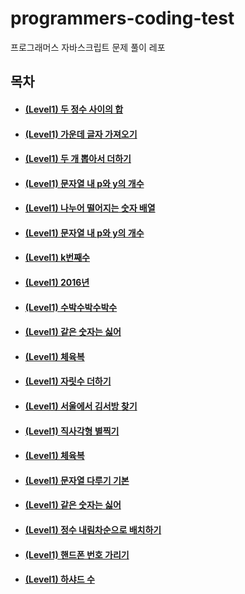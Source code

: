 # programmers-coding-test
프로그래머스 자바스크립트 문제 풀이 레포

## 목차

* #### [(Level1) 두 정수 사이의 합](https://sungminim.github.io/programmers-coding-test/level1/level1_1/index.html)  
* #### [(Level1) 가운데 글자 가져오기](https://sungminim.github.io/programmers-coding-test/level1/level1_1/index.html)  
* #### [(Level1) 두 개 뽑아서 더하기](https://sungminim.github.io/programmers-coding-test/level1/level1_3/index.html)  
* #### [(Level1) 문자열 내 p와 y의 개수](https://sungminim.github.io/programmers-coding-test/level1/level1_4/index.html)  
* #### [(Level1) 나누어 떨어지는 숫자 배열](https://sungminim.github.io/programmers-coding-test/level1/level1_5/index.html)  
* #### [(Level1) 문자열 내 p와 y의 개수](https://sungminim.github.io/programmers-coding-test/level1/level1_6/index.html)  
* #### [(Level1) k번째수](https://sungminim.github.io/programmers-coding-test/level1/level1_7/index.html)  
* #### [(Level1) 2016년](https://sungminim.github.io/programmers-coding-test/level1/level1_8/index.html)  
* #### [(Level1) 수박수박수박수](https://sungminim.github.io/programmers-coding-test/level1/level1_9/index.html)  
* #### [(Level1) 같은 숫자는 싫어](https://sungminim.github.io/programmers-coding-test/level1/level1_10/index.html)  
* #### [(Level1) 체육복](https://sungminim.github.io/programmers-coding-test/level1/level1_11/index.html)  
* #### [(Level1) 자릿수 더하기](https://sungminim.github.io/programmers-coding-test/level1/level1_12/index.html)  
* #### [(Level1) 서울에서 김서방 찾기](https://sungminim.github.io/programmers-coding-test/level1/level1_13/index.html)  
* #### [(Level1) 직사각형 별찍기](https://sungminim.github.io/programmers-coding-test/level1/level1_14/index.html)  
* #### [(Level1) 체육복](https://sungminim.github.io/programmers-coding-test/level1/level1_15/index.html)  
* #### [(Level1) 문자열 다루기 기본](https://sungminim.github.io/programmers-coding-test/level1/level1_16/index.html)  
* #### [(Level1) 같은 숫자는 싫어](https://sungminim.github.io/programmers-coding-test/level1/level1_17/index.html)  
* #### [(Level1) 정수 내림차순으로 배치하기](https://sungminim.github.io/programmers-coding-test/level1/level1_18/index.html)  
* #### [(Level1) 핸드폰 번호 가리기](https://sungminim.github.io/programmers-coding-test/level1/level1_19/index.html)  
* #### [(Level1) 하샤드 수](https://sungminim.github.io/programmers-coding-test/level1/level1_20/index.html)  